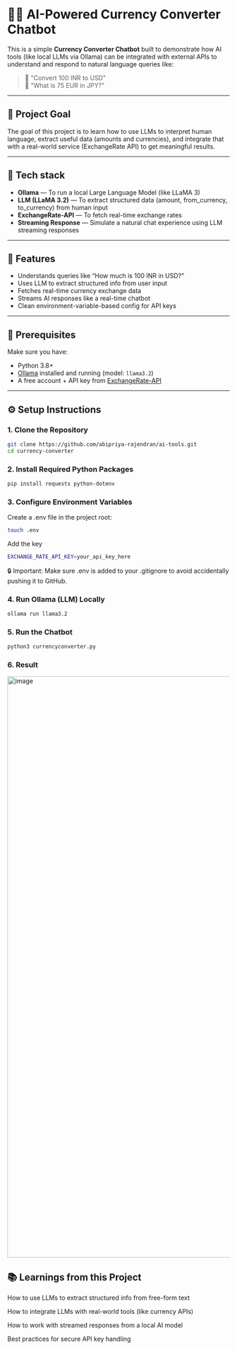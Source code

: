 # 🤖💱 AI-Powered Currency Converter Chatbot

This is a simple **Currency Converter Chatbot** built to demonstrate how AI tools (like local LLMs via Ollama) can be integrated with external APIs to understand and respond to natural language queries like:

> 💬 "Convert 100 INR to USD"  
> 💬 "What is 75 EUR in JPY?"

---

## 🎯 Project Goal

The goal of this project is to learn how to use LLMs to interpret human language, extract useful data (amounts and currencies), and integrate that with a real-world service (ExchangeRate API) to get meaningful results.

---

## 🔧 Tech stack

- **Ollama** — To run a local Large Language Model (like LLaMA 3)
- **LLM (LLaMA 3.2)** — To extract structured data (amount, from_currency, to_currency) from human input
- **ExchangeRate-API** — To fetch real-time exchange rates
- **Streaming Response** — Simulate a natural chat experience using LLM streaming responses

---

## 🚀 Features

- Understands queries like “How much is 100 INR in USD?”
- Uses LLM to extract structured info from user input
- Fetches real-time currency exchange data
- Streams AI responses like a real-time chatbot
- Clean environment-variable-based config for API keys

---

## 🧱 Prerequisites

Make sure you have:

- Python 3.8+
- [Ollama](https://ollama.com/) installed and running (model: `llama3.2`)
- A free account + API key from [ExchangeRate-API](https://www.exchangerate-api.com/)

---

## ⚙️ Setup Instructions

### 1. Clone the Repository

```bash
git clone https://github.com/abipriya-rajendran/ai-tools.git
cd currency-converter
```

### 2. Install Required Python Packages
```bash
pip install requests python-dotenv
```

### 3. Configure Environment Variables
Create a .env file in the project root:
```bash
touch .env
```
Add the key
```bash
EXCHANGE_RATE_API_KEY=your_api_key_here
```
🔒 Important: Make sure .env is added to your .gitignore to avoid accidentally pushing it to GitHub.

### 4. Run Ollama (LLM) Locally
```bash
ollama run llama3.2
```

### 5. Run the Chatbot
```bash
python3 currencyconverter.py
```

### 6. Result
<img width="1314" alt="image" src="https://github.com/user-attachments/assets/690e0e84-fb61-42ee-8340-a5dcb1ce3833" />


## 📚 Learnings from this Project
How to use LLMs to extract structured info from free-form text

How to integrate LLMs with real-world tools (like currency APIs)

How to work with streamed responses from a local AI model

Best practices for secure API key handling
